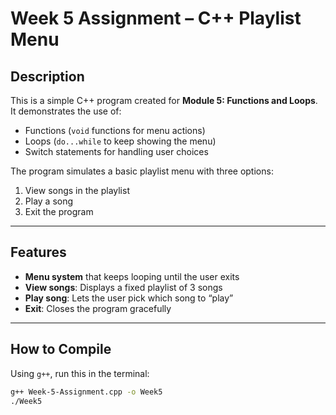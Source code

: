 # Week 5 Assignment – C++ Playlist Menu

## Description
This is a simple C++ program created for **Module 5: Functions and Loops**.  
It demonstrates the use of:
- Functions (`void` functions for menu actions)  
- Loops (`do...while` to keep showing the menu)  
- Switch statements for handling user choices  

The program simulates a basic playlist menu with three options:
1. View songs in the playlist  
2. Play a song  
3. Exit the program  

---

## Features
- **Menu system** that keeps looping until the user exits  
- **View songs**: Displays a fixed playlist of 3 songs  
- **Play song**: Lets the user pick which song to “play”  
- **Exit**: Closes the program gracefully  

---

## How to Compile
Using `g++`, run this in the terminal:

```bash
g++ Week-5-Assignment.cpp -o Week5
./Week5
